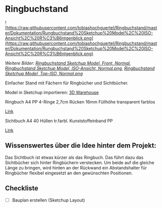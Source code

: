 # Ringbuchstand

![https://raw.githubusercontent.com/tobiashochguertel/Ringbuchstand/master/Dokumentation/Rungbuchstand%20Sketchup%20Model%2C%20ISO-Ansicht%2C%20R%C3%B6ntgenblick.png](https://raw.githubusercontent.com/tobiashochguertel/Ringbuchstand/master/Dokumentation/Rungbuchstand%20Sketchup%20Model%2C%20ISO-Ansicht%2C%20R%C3%B6ntgenblick.png)

*Weitere Bilder: [Ringbuchstand Sketchup Model, Front, Normal](https://github.com/tobiashochguertel/Ringbuchstand/blob/master/Dokumentation/Rungbuchstand%20Sketchup%20Model%2C%20Front%2C%20Normal.png), [Ringbuchstand Sketchup Model, ISO-Ansicht, Normal.png](https://github.com/tobiashochguertel/Ringbuchstand/blob/master/Dokumentation/Rungbuchstand%20Sketchup%20Model%2C%20ISO-Ansicht%2C%20Normal.png), [Ringbuchstand Sketchup Model, Top-ISO, Normal.png](https://github.com/tobiashochguertel/Ringbuchstand/blob/master/Dokumentation/Rungbuchstand%20Sketchup%20Model%2C%20Top-ISO%2C%20Normal.png)*

Einfacher Stand mit Fächern für Ringbücher und Sichtbücher.

Model in Sketchup importieren: [3D Warehouse](https://3dwarehouse.sketchup.com/social/model.html?id=u0d42f2a6-1e39-45c4-8909-ce3c2f7a5676)

Ringbuch A4 PP 4-Ringe 2,7cm Rücken 16mm Füllhöhe transparent farblos

[Link](http://www.jma.cc/DETAILS-Ringbuch-A4-PP-4-Ringe-2%2C7cm-R%FCcken-16mm-F%FCllh%F6he-transparent-farblos-Z1417024.html)

Sichtbuch A4 40 Hüllen tr.farbl. Kunststoffeinband PP

[Link](http://www.jma.cc/DETAILS-Sichtbuch-A4-40-H%FCllen-tr.farbl.-Kunststoffeinband-PP-Z1417006.html)

## Wissenswertes über die Idee hinter dem Projekt:

Das Sichtbuch ist etwas kürzer als das Ringbuch. Das führt dazu das Sichtbücher sich hinter Ringbüchern verstecken. Um beide auf die gleiche Länge zu bringen, wird hinten an der Rückwand ein Abstandshalter für Ringbücher flexibel eingesetzt an den gewünschten Positionen.

## Checkliste

- [ ] Bauplan erstellen (Sketchup Layout)
